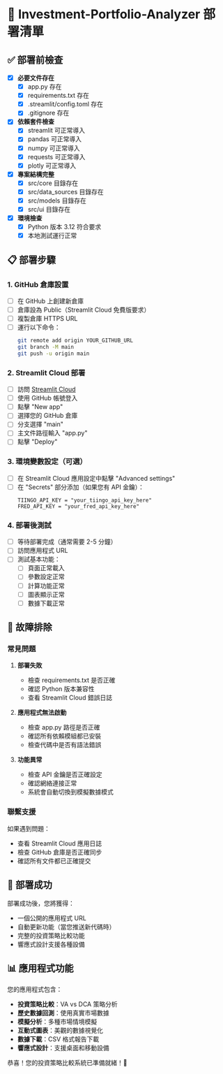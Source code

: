 # 🚀 Investment-Portfolio-Analyzer 部署清單

## ✅ 部署前檢查

- [x] **必要文件存在**
  - [x] app.py 存在
  - [x] requirements.txt 存在
  - [x] .streamlit/config.toml 存在
  - [x] .gitignore 存在

- [x] **依賴套件檢查**
  - [x] streamlit 可正常導入
  - [x] pandas 可正常導入
  - [x] numpy 可正常導入
  - [x] requests 可正常導入
  - [x] plotly 可正常導入

- [x] **專案結構完整**
  - [x] src/core 目錄存在
  - [x] src/data_sources 目錄存在
  - [x] src/models 目錄存在
  - [x] src/ui 目錄存在

- [x] **環境檢查**
  - [x] Python 版本 3.12 符合要求
  - [x] 本地測試運行正常

## 📋 部署步驟

### 1. GitHub 倉庫設置

- [ ] 在 GitHub 上創建新倉庫
- [ ] 倉庫設為 Public（Streamlit Cloud 免費版要求）
- [ ] 複製倉庫 HTTPS URL
- [ ] 運行以下命令：
  ```bash
  git remote add origin YOUR_GITHUB_URL
  git branch -M main
  git push -u origin main
  ```

### 2. Streamlit Cloud 部署

- [ ] 訪問 [Streamlit Cloud](https://share.streamlit.io/)
- [ ] 使用 GitHub 帳號登入
- [ ] 點擊 "New app"
- [ ] 選擇您的 GitHub 倉庫
- [ ] 分支選擇 "main"
- [ ] 主文件路徑輸入 "app.py"
- [ ] 點擊 "Deploy"

### 3. 環境變數設定（可選）

- [ ] 在 Streamlit Cloud 應用設定中點擊 "Advanced settings"
- [ ] 在 "Secrets" 部分添加（如果您有 API 金鑰）：
  ```
  TIINGO_API_KEY = "your_tiingo_api_key_here"
  FRED_API_KEY = "your_fred_api_key_here"
  ```

### 4. 部署後測試

- [ ] 等待部署完成（通常需要 2-5 分鐘）
- [ ] 訪問應用程式 URL
- [ ] 測試基本功能：
  - [ ] 頁面正常載入
  - [ ] 參數設定正常
  - [ ] 計算功能正常
  - [ ] 圖表顯示正常
  - [ ] 數據下載正常

## 🔧 故障排除

### 常見問題

1. **部署失敗**
   - 檢查 requirements.txt 是否正確
   - 確認 Python 版本兼容性
   - 查看 Streamlit Cloud 錯誤日誌

2. **應用程式無法啟動**
   - 檢查 app.py 路徑是否正確
   - 確認所有依賴模組都已安裝
   - 檢查代碼中是否有語法錯誤

3. **功能異常**
   - 檢查 API 金鑰是否正確設定
   - 確認網絡連接正常
   - 系統會自動切換到模擬數據模式

### 聯繫支援

如果遇到問題：
- 查看 Streamlit Cloud 應用日誌
- 檢查 GitHub 倉庫是否正確同步
- 確認所有文件都已正確提交

## 🎉 部署成功

部署成功後，您將獲得：
- 一個公開的應用程式 URL
- 自動更新功能（當您推送新代碼時）
- 完整的投資策略比較功能
- 響應式設計支援各種設備

## 📊 應用程式功能

您的應用程式包含：
- **投資策略比較**：VA vs DCA 策略分析
- **歷史數據回測**：使用真實市場數據
- **模擬分析**：多種市場情境模擬
- **互動式圖表**：美觀的數據視覺化
- **數據下載**：CSV 格式報告下載
- **響應式設計**：支援桌面和移動設備

恭喜！您的投資策略比較系統已準備就緒！🎊 